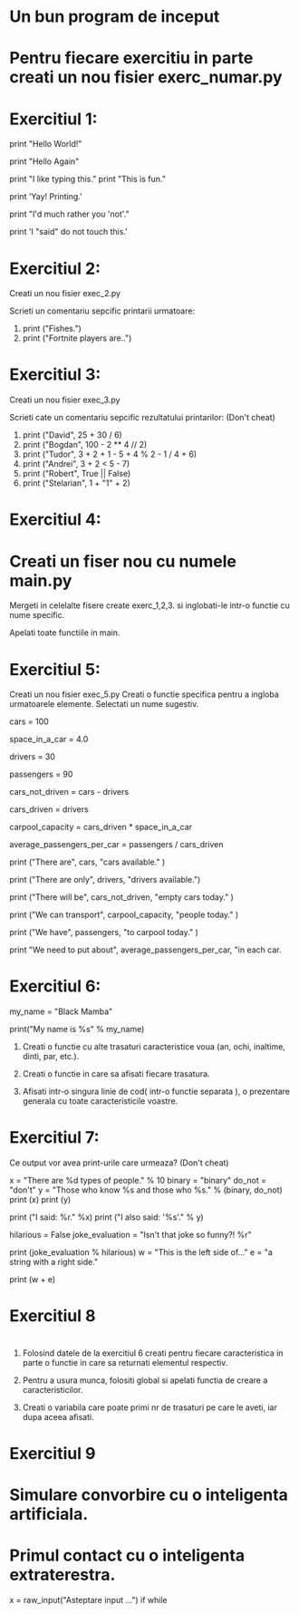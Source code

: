 # Un bun program de inceput
# 

# Pentru fiecare exercitiu in parte creati un nou fisier exerc_numar.py 
# 
# Exercitiul 1:

 print "Hello World!" 
 
 print "Hello Again" 
 
 print "I like typing this."
 print "This is fun." 
 
 print 'Yay! Printing.' 
 
 print "I'd much rather you 'not'." 
 
 print 'I "said" do not touch this.'
 
 
 # Exercitiul 2:
 
 Creati un nou fisier exec_2.py
 
 Scrieti un comentariu sepcific printarii urmatoare:
 
 1. print ("Fishes.")
 2. print ("Fortnite players are..")
 

# Exercitiul 3:

 Creati un nou fisier exec_3.py
 
Scrieti cate un comentariu sepcific rezultatului printarilor: 
(Don't cheat)

1. print ("David", 25 + 30 / 6)
2. print ("Bogdan", 100 -  2 ** 4 // 2)
3. print ("Tudor", 3 + 2 + 1 -  5 + 4 % 2 -  1 / 4 + 6)
4. print ("Andrei", 3 + 2  <  5 -  7)
5. print ("Robert", True || False)
6. print ("Stelarian", 1 + "1" + 2)


# Exercitiul 4:
# Creati un fiser nou cu numele main.py

Mergeti in celelalte fisere create exerc_1,2,3. si inglobati-le intr-o functie cu nume specific.

Apelati toate functiile in main.


# Exercitiul 5:

Creati un nou fisier exec_5.py
Creati o functie specifica pentru a ingloba urmatoarele elemente.
Selectati un nume sugestiv.

cars = 100 

space_in_a_car = 4.0 

drivers = 30

passengers = 90 

cars_not_driven = cars -  drivers 

cars_driven = drivers 

carpool_capacity = cars_driven * space_in_a_car

average_passengers_per_car = passengers / cars_driven


print ("There are", cars, "cars available." )

print ("There are only", drivers, "drivers available.")

print ("There will be", cars_not_driven, "empty cars today." )

print ("We can transport", carpool_capacity, "people today." )

print ("We have", passengers, "to carpool today." )

print "We need to put about", average_passengers_per_car, "in each car.

# Exercitiul 6:
my_name = "Black Mamba"

print("My name is %s" % my_name)

1. Creati o functie cu alte trasaturi caracteristice voua (an, ochi, inaltime, dinti, par, etc.).

2. Creati o functie in care sa afisati fiecare trasatura.

2. Afisati intr-o singura linie de cod( intr-o functie separata ), o prezentare generala  cu toate caracteristicile voastre.

# Exercitiul 7:

Ce output vor avea print-urile care urmeaza?
(Don't cheat)

x = "There are %d types of people." % 10 
binary = "binary" 
do_not = "don't" 
y = "Those who know %s and those who %s." % (binary, do_not) 
print (x)
print (y)

print ("I said: %r." %x)
print ("I also said: '%s'." % y)

hilarious = False 
joke_evaluation = "Isn't that joke so funny?! %r" 

print (joke_evaluation % hilarious) 
w = "This is the left side of..." 
e = "a string with a right side." 

print (w + e)

# Exercitiul 8
#
1. Folosind datele de la exercitiul 6 creati pentru fiecare caracteristica in parte o functie in care sa returnati elementul respectiv. 

2. Pentru a usura munca, folositi global si apelati functia de creare a caracteristicilor.

3. Creati o variabila care poate primi nr de trasaturi pe care le aveti, iar dupa aceea afisati.

# Exercitiul 9

# Simulare  convorbire cu o inteligenta artificiala.
# Primul contact cu o inteligenta extraterestra.

x = raw_input("Asteptare input ...")
if
while










 